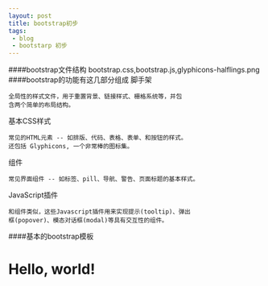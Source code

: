 ```yaml
---
layout: post
title: bootstrap初步
tags:
 - blog
 - bootstarp 初步
---
```




####bootstrap文件结构
    bootstrap.css,bootstrap.js,glyphicons-halflings.png
####bootstrap的功能有这几部分组成
脚手架

	全局性的样式文件，用于重置背景、链接样式、栅格系统等，并包
	含两个简单的布局结构。

基本CSS样式

	常见的HTML元素 -- 如排版、代码、表格、表单、和按钮的样式。
	还包括 Glyphicons, 一个非常棒的图标集。

组件

	常见界面组件 -- 如标签、pill、导航、警告、页面标题的基本样式。

JavaScript插件

	和组件类似，这些Javascript插件用来实现提示(tooltip)、弹出
	框(popover)、模态对话框(modal)等具有交互性的组件。
####基本的bootstrap模板
	<!DOCTYPE html>
	<html>
	  <head>
	    <title>Bootstrap 101 Template</title>
	    <meta name="viewport" content="width=device-width, initial-scale=1.0">
	    <!-- Bootstrap -->
	    <link href="css/bootstrap.min.css" rel="stylesheet" media="screen">
	  </head>
	  <body>
	    <h1>Hello, world!</h1>
	    <script src="http://code.jquery.com/jquery.js"></script>
	    <script src="js/bootstrap.min.js"></script>
	  </body>
	</html>
